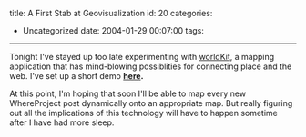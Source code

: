 title: A First Stab at Geovisualization
id: 20
categories:
  - Uncategorized
date: 2004-01-29 00:07:00
tags:
---

Tonight I've stayed up too late experimenting with [worldKit](http://www.brainoff.com/worldkit/index.html), a mapping application that has mind-blowing possiblities for connecting place and the web. I've set up a short demo **[here](http://www.timlindgren.org/whereproject/worldkit/boston.htm).**

At this point, I'm hoping that soon I'll  be able to map every new WhereProject post dynamically onto an appropriate map. But really figuring out all the implications of this technology will have to happen sometime after I have had more sleep. 